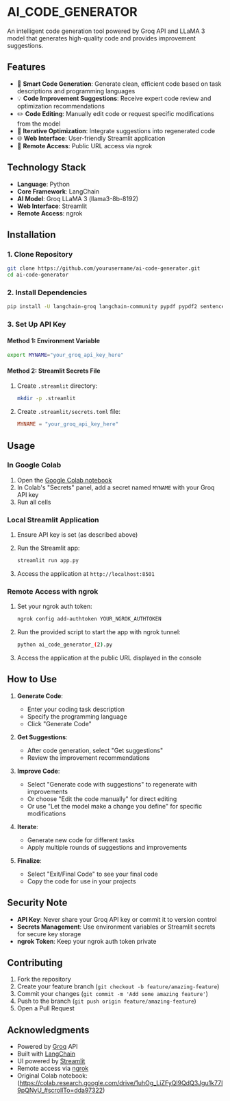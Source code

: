 # AI_CODE_GENERATOR
An intelligent code generation tool powered by Groq API and LLaMA 3 model that generates high-quality code and provides improvement suggestions.

## Features

- 🤖 **Smart Code Generation**: Generate clean, efficient code based on task descriptions and programming languages
- 💡 **Code Improvement Suggestions**: Receive expert code review and optimization recommendations
- ✏️ **Code Editing**: Manually edit code or request specific modifications from the model
- 🔄 **Iterative Optimization**: Integrate suggestions into regenerated code
- 🌐 **Web Interface**: User-friendly Streamlit application
- 🔗 **Remote Access**: Public URL access via ngrok

## Technology Stack

- **Language**: Python
- **Core Framework**: LangChain
- **AI Model**: Groq LLaMA 3 (llama3-8b-8192)
- **Web Interface**: Streamlit
- **Remote Access**: ngrok

## Installation

### 1. Clone Repository

```bash
git clone https://github.com/yourusername/ai-code-generator.git
cd ai-code-generator
```

### 2. Install Dependencies

```bash
pip install -U langchain-groq langchain-community pypdf pypdf2 sentence-transformers faiss-cpu wikipedia google-search-results streamlit pyngrok
```

### 3. Set Up API Key

#### Method 1: Environment Variable

```bash
export MYNAME="your_groq_api_key_here"
```

#### Method 2: Streamlit Secrets File

1. Create `.streamlit` directory:
   ```bash
   mkdir -p .streamlit
   ```

2. Create `.streamlit/secrets.toml` file:
   ```toml
   MYNAME = "your_groq_api_key_here"
   ```

## Usage

### In Google Colab

1. Open the [Google Colab notebook](https://colab.research.google.com/drive/1uhOg_LiZFyQl9QdQ3Jgu1k77I9pQNyU_#scrollTo=dda97322_)
2. In Colab's "Secrets" panel, add a secret named `MYNAME` with your Groq API key
3. Run all cells

### Local Streamlit Application

1. Ensure API key is set (as described above)
2. Run the Streamlit app:
   ```bash
   streamlit run app.py
   ```

3. Access the application at `http://localhost:8501`

### Remote Access with ngrok

1. Set your ngrok auth token:
   ```bash
   ngrok config add-authtoken YOUR_NGROK_AUTHTOKEN
   ```

2. Run the provided script to start the app with ngrok tunnel:
   ```bash
   python ai_code_generator_(2).py
   ```

3. Access the application at the public URL displayed in the console

## How to Use

1. **Generate Code**:
   - Enter your coding task description
   - Specify the programming language
   - Click "Generate Code"

2. **Get Suggestions**:
   - After code generation, select "Get suggestions"
   - Review the improvement recommendations

3. **Improve Code**:
   - Select "Generate code with suggestions" to regenerate with improvements
   - Or choose "Edit the code manually" for direct editing
   - Or use "Let the model make a change you define" for specific modifications

4. **Iterate**:
   - Generate new code for different tasks
   - Apply multiple rounds of suggestions and improvements

5. **Finalize**:
   - Select "Exit/Final Code" to see your final code
   - Copy the code for use in your projects

## Security Note

- **API Key**: Never share your Groq API key or commit it to version control
- **Secrets Management**: Use environment variables or Streamlit secrets for secure key storage
- **ngrok Token**: Keep your ngrok auth token private

## Contributing

1. Fork the repository
2. Create your feature branch (`git checkout -b feature/amazing-feature`)
3. Commit your changes (`git commit -m 'Add some amazing feature'`)
4. Push to the branch (`git push origin feature/amazing-feature`)
5. Open a Pull Request

## Acknowledgments

- Powered by [Groq](https://groq.com/) API
- Built with [LangChain](https://langchain.com/)
- UI powered by [Streamlit](https://streamlit.io/)
- Remote access via [ngrok](https://ngrok.com/)
- Original Colab notebook: (https://colab.research.google.com/drive/1uhOg_LiZFyQl9QdQ3Jgu1k77I9pQNyU_#scrollTo=dda97322)
